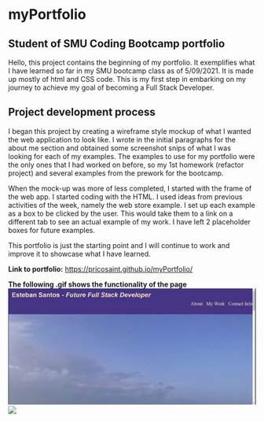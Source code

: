 # myPortfolio
## Student of SMU Coding Bootcamp portfolio
Hello, this project contains the beginning of my portfolio. It exemplifies what I have learned so far in my SMU bootcamp class as of 5/09/2021. It is made up mostly of html and CSS code. This is my first step in embarking on my journey to achieve my goal of becoming a Full Stack Developer.

## Project development process

I began this project by creating a wireframe style mockup of what I wanted the web application to look like. I wrote in the initial paragraphs for the about me section and obtained some screenshot snips of what I was looking for each of my examples. The examples to use for my portfolio were the only ones that I had worked on before, so my 1st homework (refactor project) and several examples from the prework for the bootcamp.

When the mock-up was more of less completed, I started with the frame of the web app. I started coding with the HTML. I used ideas from previous activities of the week, namely the web store example. I set up each example as a box to be clicked by the user. This would take them to a link on a different tab to see an actual example of my work. I have left 2 placeholder boxes for future examples. 

This portfolio is just the starting point and I will continue to work and improve it to showcase what I have learned. 



**Link to portfolio:**
https://pricosaint.github.io/myPortfolio/


**The following .gif shows the functionality of the page**
![Moving Screenshot of my Portfolio](./assets/images/Webapp.gif)
![](Webapp.gif)
